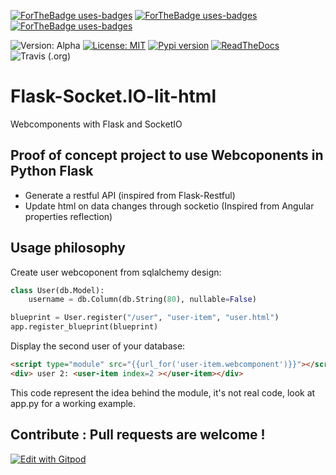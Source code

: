[![ForTheBadge uses-badges](https://img.shields.io/badge/uses-flask-4ab?style=for-the-badge&labelColor=4cd)](https://palletsprojects.com/p/flask/)
[![ForTheBadge uses-badges](https://img.shields.io/badge/uses-lit%20html-4ab?style=for-the-badge&labelColor=4cd)](https://lit-html.polymer-project.org/)
[![ForTheBadge uses-badges](https://img.shields.io/badge/uses-Socket.IO-4ab?style=for-the-badge&labelColor=4cd)](https://socket.io/)

![Version: Alpha](https://img.shields.io/badge/version-alpha-yellow?style=for-the-badge)
[![License: MIT](https://img.shields.io/badge/License-MIT-yellow.svg?style=for-the-badge)](https://opensource.org/licenses/MIT)
[![Pypi version](https://img.shields.io/pypi/v/flask-socketio-lit-html?style=for-the-badge)](.)
[![ReadTheDocs](https://readthedocs.org/projects/flask-socketio-lit-html/badge/?version=latest&style=for-the-badge)](https://flask-socketio-lit-html.readthedocs.io/)
![Travis (.org)](https://img.shields.io/travis/playerla/flask-socketio-lit-html?style=for-the-badge)

# Flask-Socket.IO-lit-html

Webcomponents with Flask and SocketIO

## Proof of concept project to use Webcoponents in Python Flask

* Generate a restful API (inspired from Flask-Restful)
* Update html on data changes through socketio (Inspired from Angular properties reflection)

## Usage philosophy

Create user webcoponent from sqlalchemy design:
```python
class User(db.Model):
    username = db.Column(db.String(80), nullable=False)

blueprint = User.register("/user", "user-item", "user.html")
app.register_blueprint(blueprint)
```
Display the second user of your database:
```html
<script type="module" src="{{url_for('user-item.webcomponent')}}"></script>
<div> user 2: <user-item index=2 ></user-item></div>
```

This code represent the idea behind the module, it's not real code, look at app.py for a working example.

## Contribute : Pull requests are welcome !

[![Edit with Gitpod](https://gitpod.io/button/open-in-gitpod.svg)](https://gitpod.io/#https://github.com/badges/shields)